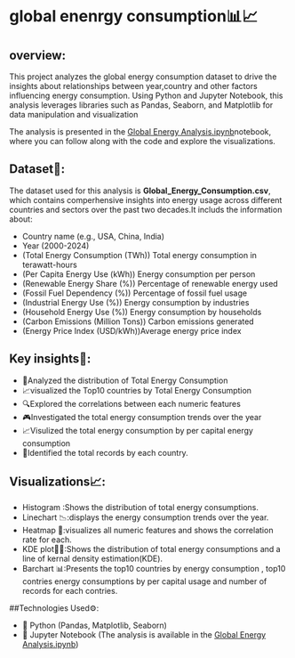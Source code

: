 # global enenrgy consumption📊📈

## overview:

This project analyzes the global energy consumption dataset to drive the insights about relationships between year,country and other factors influencing energy consumption. Using Python and Jupyter Notebook, this analysis leverages libraries such as Pandas, Seaborn, and Matplotlib for data manipulation and visualization

The analysis is presented in the  [Global Energy Analysis.ipynb](Global_Energy_Consumption.ipynb)notebook, where you can follow along with the code and explore the visualizations.

## Dataset📂:
The dataset used for this analysis is **Global_Energy_Consumption.csv**, which contains comperhensive insights into energy usage across different countries and sectors over the past two decades.It includs the information about:

* Country name (e.g., USA, China, India)
* Year (2000-2024)
* (Total Energy Consumption (TWh)) Total energy consumption in terawatt-hours
* (Per Capita Energy Use (kWh)) Energy consumption per person
* (Renewable Energy Share (%)) Percentage of renewable energy used
* (Fossil Fuel Dependency (%)) Percentage of fossil fuel usage
* (Industrial Energy Use (%)) Energy consumption by industries
* (Household Energy Use (%)) Energy consumption by households
* (Carbon Emissions (Million Tons)) Carbon emissions generated
* (Energy Price Index (USD/kWh))Average energy price index

## Key insights🔑:
* 🚀Analyzed the distribution of Total Energy Consumption
* 📈visualized the Top10 countries by Total Energy Consumption
* 🔍Explored the correlations between each numeric features
* 🎮Investigated the total energy consumption trends over the year
* 📈Visulized the total energy consumption by per capital energy consumption
* 🚀Identified the total records by each country.

## Visualizations📈:
* Histogram :Shows the distribution of total energy consumptions.
* Linechart 📉:displays the energy consumption trends over the year.
* Heatmap 🚀:visualizes all numeric features and shows the correlation rate for each.
* KDE plot🧑‍💻:Shows the distribution of total energy consumptions and a line of kernal density estimation(KDE).
* Barchart 📊:Presents the top10 countries by energy consumption , top10 contries energy consumptions by per capital usage and number of records for each contries.

##Technologies Used⚙️:
* 🐍 Python (Pandas, Matplotlib, Seaborn)
* 📓 Jupyter Notebook (The analysis is available in the [Global Energy Analysis.ipynb](Global_Energy_Consumption.ipynb))



